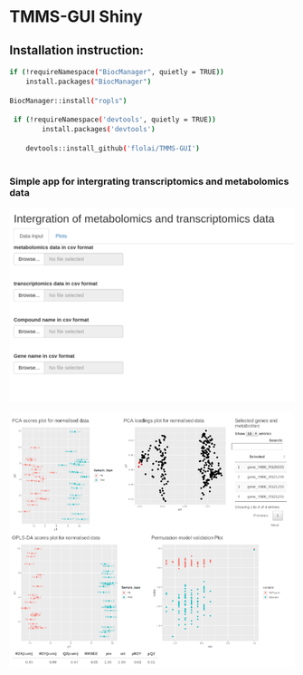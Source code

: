 
# TMMS-GUI Shiny

## Installation instruction:

```sh
if (!requireNamespace("BiocManager", quietly = TRUE))
    install.packages("BiocManager")

BiocManager::install("ropls")

 if (!requireNamespace('devtools', quietly = TRUE))
        install.packages('devtools')

    devtools::install_github('flolai/TMMS-GUI')
    
```    
    



### Simple app for intergrating transcriptomics and metabolomics data

![image](https://github.com/flolai/MSc_shiny/blob/master/app_graphics/Front_page.png?raw=true)

![image](https://github.com/flolai/MSc_shiny/blob/master/app_graphics/plot_area.png?raw=true)

